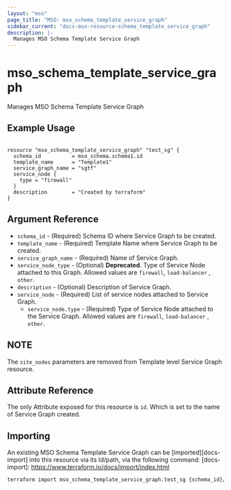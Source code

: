 ```yaml
---
layout: "mso"
page_title: "MSO: mso_schema_template_service_graph"
sidebar_current: "docs-mso-resource-schema_template_service_graph"
description: |-
  Manages MSO Schema Template Service Graph
---
```


# mso_schema_template_service_graph #

Manages MSO Schema Template Service Graph

## Example Usage ##

```hcl

resource "mso_schema_template_service_graph" "test_sg" {
  schema_id          = mso_schema.schema1.id
  template_name      = "Template1"
  service_graph_name = "sgtf"
  service_node {
    type = "firewall"
  }
  description        = "Created by terraform"
}

```

## Argument Reference ##
* `schema_id` - (Required) Schema ID where Service Graph to be created.
* `template_name` - (Required) Template Name where Service Graph to be created.
* `service_graph_name` - (Required) Name of Service Graph.
* `service_node_type` - (Optional) **Deprecated**. Type of Service Node attached to this Graph. Allowed values are `firewall`, `load-balancer` , `other`.
* `description` - (Optional) Description of Service Graph.
* `service_node` - (Required) List of service nodes attached to Service Graph.
    * `service_node.type` - (Required) Type of Service Node attached to the Service Graph. Allowed values are `firewall`, `load-balancer` , `other`.


## NOTE ##
The `site_nodes` parameters are removed from Template level Service Graph resource.

## Attribute Reference ##

The only Attribute exposed for this resource is `id`. Which is set to the name of Service Graph created.

## Importing ##

An existing MSO Schema Template Service Graph can be [imported][docs-import] into this resource via its Id/path, via the following command: [docs-import]: <https://www.terraform.io/docs/import/index.html>

```bash
terraform import mso_schema_template_service_graph.test_sg {schema_id}/template/{template_name}/serviceGraph/{service_graph_name}/nodeIndex/{node_index}
```
